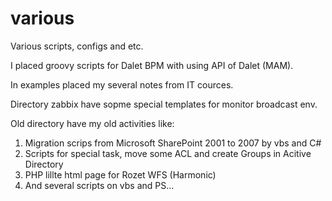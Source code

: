 # various
Various scripts, configs and etc.

I placed groovy scripts for Dalet BPM with using API of Dalet (MAM).

In examples placed my several notes from IT cources.

Directory zabbix have sopme special templates for monitor broadcast env.

Old directory have my old activities like:
1. Migration scrips from Microsoft SharePoint 2001 to 2007 by vbs and C#
2. Scripts for special task, move some ACL and create Groups in Acitive Directory
3. PHP lillte html page for Rozet WFS (Harmonic)
4. And several scripts on vbs and PS...